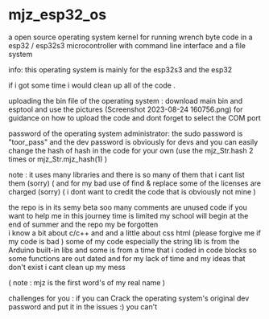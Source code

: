 # mjz_esp32_os

 a open source operating system kernel for running wrench  byte code in a esp32 / esp32s3 microcontroller 
 with command line interface and a file system 

info:
this operating system is mainly for the  esp32s3
and the esp32 



if i got some time i would  clean up all of the code .

uploading  the bin file of the operating system :
download main bin and esptool 
and use the pictures (Screenshot 2023-08-24 160756.png) for guidance on how to upload  the  code 
and dont forget to select the COM port 


password of the operating system administrator:
the sudo password  is "toor_pass"
 and the dev password  is obviously for devs and you can easily change the hash of hash in the code for your own  (use the  mjz_Str.hash 2 times or mjz_Str.mjz_hash(1)
 )






note  :
it uses many libraries  and there is so many of them that i cant list them (sorry)
( and for my bad use of find & replace some of the licenses are charged (sorry)
( i dont want to credit the code that is obviously  not mine )

the repo is in its semy beta soo many comments  are unused code 
if you want to help me in this journey  time is limited  my school  will begin at the end of summer  and the repo  my be forgotten  
i know  a  bit about c/c++ and and a little  about css html  (please forgive me if my code is bad )
some of my code especially the string lib is from the Arduino built-in libs and some is from a time that i coded in code blocks  so some functions  are out dated and for my lack of time  and my ideas that don't exist i cant clean up my mess  

( note : mjz is the first word's of my  real name )








challenges for you  : 
if you can Crack  the operating system's original dev password  and put it in the issues  :) you can't 

